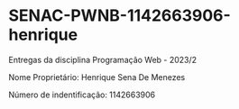 # SENAC-PWNB-1142663906-henrique
Entregas da disciplina Programação Web - 2023/2

Nome Proprietário: Henrique Sena De Menezes

Número de indentificação: 1142663906
